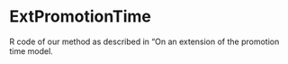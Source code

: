 # ExtPromotionTime
R code of our method as described in “On an extension of the promotion time model.
